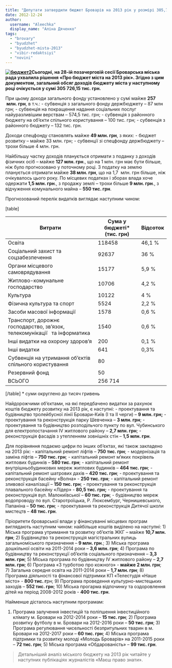 ```yaml
---
title: "Депутати затвердили бюджет Броварів на 2013 рік у розмірі 305,7 млн. грн"
date: 2012-12-24
author: 
  username: "Aleechka"
  display_name: "Аліна Дяченко"
tags: 
  - "brovary"
  - "byudzhet"
  - "byudzhet-mista-2013"
  - "vibir-redaktsiyi"
  - "novini"
---
```


**[![](https://mpz.brovary.org/wp-content/uploads/2012/12/byudzhet2.jpg "бюджет2")](https://mpz.brovary.org/wp-content/uploads/2012/12/byudzhet2.jpg)Сьогодні, на 28-ій позачерговій сесії Броварська міська рада ухвалила рішення «Про бюджет міста на 2013 рік». Згідно з цим документом, загальний обсяг доходів бюджету міста у наступному році очікується у сумі 305 726,15 тис. грн.**

При цьому доходи загального фонду установлено у сумі майже **257  млн. грн**, в т.ч.: - субвенція з загального фонду держбюджету – 87 млн грн; - субвенція на покращення надання соціальних послуг найуразливішим верствам – 574,5 тис. грн; - субвенція з районного бюджету на об’єкти спільного користування – 100 тис. грн; - субвенція з районного бюджету – 132 тис. грн.

Доходи спецфонду становлять майже **49 млн. грн**, з яких: - бюджет розвитку – майже 33 млн. грн; - субвенції зі спецфонду держбюджету – трохи більше 4 млн. грн.

Найбільшу частку доходів планується отримати з поданку з доходів фізичних осіб – майже **127 млн. грн**., що на 1 млн. грн має бути більше, ніж було прогнозовано у поточному році. З податку на землю планується отримати майже **38 млн. грн**, що на 1,7  млн. грн більше, ніж очікувалось цього року. По місцевих податках і зборах влада хоче одержати **1,5 млн. грн**., з продажу землі – трохи більше **9 млн. грн**., з відчуження комунального майна – **550 тис. грн**.

Прогнозований перелік видатків виглядає наступним чином:

\[table\]

|   **Витрати**   |   **Сума у бюджеті\* (тис. грн)**   |   **Відсоток**   |
| --- | --- | --- |
| Освіта | 118458 | 46,1 % |
| Соціальний захист та соцзабезпечення | 92637 | 36 % |
| Органи місцевого самоврядування | 15177 | 5,9 % |
| Житлово-комунальне господарство | 10706 | 4,2 % |
| Культура | 10122 | 4 % |
| Фізична культура та спорт | 5524 | 2,2 % |
| Засоби масової інформації | 1578 | 0,6 % |
| Транспорт, дорожнє господарство, зв’язок, телекомунікації   та інформатика | 1540 | 0,6 % |
| Інші видатки на охорону здоров’я | 200 | 0,1 % |
| Інші видатки | 641 | 0,3% |
| Субвенція на утримання об’єктів спільного користування | 80 |  |
| Резервний фонд | 50 |  |
| ВСЬОГО | 256 714 |  |

\[/table\] \* суми округлено до тисяч гривень

Найдорожчими об’єктами, на які передбачено видатки за рахунок коштів бюджету розвитку на 2013 рік, є наступні: - проектування та будівництво тролейбусної лінії Бровари-Київ (І та ІІ черги) – **9 млн. грн;** - проектування та реконструкція парку Шевченка – **3 млн. грн**; - проектування та будівництво розподільчого пункту по вул. Чубинського для електропостачання ІV житлового району – **2,7 млн. грн**; - реконструкція фасадів з утепленням зовнішніх стін – **1,5 млн. грн**.

Для порівняння подаємо цифри по інших об’єктах, які також закладено на 2013 рік: - капітальний ремонт ліфтів – **750 тис. грн**; - модернізація та заміна ліфтів – **750 тис. грн**; - капітальний ремонт м’яких покрівель житлових будинків – **580 тис. грн**; - капітальний ремонт внутрішньобудинкових мереж житлових будинків – **464 тис. грн**; - капітальний ремонт шатрових дахів – **420 тис. грн**; - проектування та реконструкція басейну «Волна» - **250 тис. грн**; - капітальний ремонт зливової каналізації – **150 тис. грн**; - проектування та реконструкція плавального басейну «Лідер» - **80,5 тис. грн;** - проектування та реконструкція вул. Малокиївської – **60 тис. грн**; - будівництво мереж водопроводу по вул. Старотроїцька, Р. Люксембург, Чернишевського, Папаніна – **50 тис. грн**; - проектування та реконструкція Дитячої школи мистецтв – **48 тис. грн**.

Пріоритети броварської влади у фінансуванні місцевих програм виглядають наступним чином: найбільше коштів виділено на наступні: 1) Міська програма утримання та розвитку об’єктів ЖКГ – майже **10,7 млн. грн**; 2) Будівництво та реконструкція магістральних вулиць загальноміського призначення – **9 млн. грн**.; 3) Міська програма дошкільної освіти на 2011-2014 роки – **3,6 млн. грн**; 4) Програма по будівництву та реконструкції об’єктів соціального призначення – **3,3 млн. грн**; 5) Міська програма по будівництву ІV житлового району – **2,7 млн. грн**; 6) Програма «З турботою про кожного» - **майже 2 млн. грн**; 7) Загальна середня освіта на 2011-2014 роки – **1,7 млн. грн**; 8) Програма діяльності та фінансової підтримки КП «Телестудія «Наше місто» - **800 тис. г**рн; 9) Програма проведення культурно-мистецьких заходів – **552 тис. грн**; 10) Міська прогарма відпочинку та оздоровлення дітей на період 2008-2012 років - **400 тис. грн**.

Найменше дісталось наступним програмам:

1) Програма залучення інвестицій та поліпшення інвестиційного клімату м. Бровари на 2012-2014 роки – **15 тис. грн**; 2) Програма розвитку футболу в м. Бровари на 2012-2016 роки – **50 тис. грн**; 3) Програма регулювання чисельності безпритульних тварин в м. Бровари на 2012-2017 роки – **60 тис. грн**; 4) Міська програма підтримки та розвитку молоді «Молодь Броварів» на 2011-2015 роки – **72 тис. грн**; 5) Міська програма «Обдарованість» – **99 тис. грн**.

> Детальніший аналіз міського бюджету на 2013 рік читайте у наступних публікаціях журналістів «Маєш право знати».

